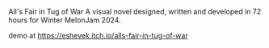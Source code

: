 All's Fair in Tug of War
A visual novel designed, written and developed in 72 hours for Winter MelonJam 2024.

demo at https://eshevek.itch.io/alls-fair-in-tug-of-war
